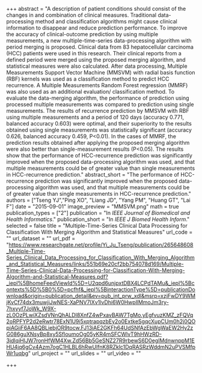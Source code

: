 +++
abstract = "A description of patient conditions should consist of the changes in and combination of clinical measures. Traditional data-processing method and classification algorithms might cause clinical information to disappear and reduce prediction performance. To improve the accuracy of clinical-outcome prediction by using multiple measurements, a new multiple-time-series data-processing algorithm with period merging is proposed. Clinical data from 83 hepatocellular carcinoma (HCC) patients were used in this research. Their clinical reports from a defined period were merged using the proposed merging algorithm, and statistical measures were also calculated. After data processing, Multiple Measurements Support Vector Machine (MMSVM) with radial basis function (RBF) kernels was used as a classification method to predict HCC recurrence. A Multiple Measurements Random Forest regression (MMRF) was also used as an additional evaluation/ classification method. To evaluate the data-merging algorithm, the performance of prediction using processed multiple measurements was compared to prediction using single measurements. The results of recurrence prediction by MMSVM with RBF using multiple measurements and a period of 120 days (accuracy 0.771, balanced accuracy 0.603) were optimal, and their superiority to the results obtained using single measurements was statistically significant (accuracy 0.626, balanced accuracy 0.459, P<0.01). In the cases of MMRF, the prediction results obtained after applying the proposed merging algorithm were also better than single-measurement results (P<0.05). The results show that the performance of HCC-recurrence prediction was significantly improved when the proposed data-processing algorithm was used, and that multiple measurements could be of greater value than single measurements in HCC-recurrence prediction."
abstract_short = "The performance of HCC-recurrence prediction was significantly improved when the proposed data-processing algorithm was used, and that multiple measurements could be of greater value than single measurements in HCC-recurrence prediction."
authors = ["Tseng YJ","Ping XO", "Liang JD", "Yang PM", "Huang GT", "Lai F"]
date = "2015-09-01"
image_preview = "MMSVM.png"
math = true
publication_types = ["2"]
publication = "In *IEEE Journal of Biomedical and Health Informatics*."
publication_short = "In *IEEE J Biomed Health Inform*."
selected = false
title = "Multiple-Time-Series Clinical Data Processing for Classification With Merging Algorithm and Statistical Measures"
url_code = ""
url_dataset = ""
url_pdf = "https://www.researchgate.net/profile/Yi_Ju_Tseng/publication/265648608_Multiple-Time-Series_Clinical_Data_Processing_for_Classification_With_Merging_Algorithm_and_Statistical_Measures/links/551b69e20cf2bb754078d169/Multiple-Time-Series-Clinical-Data-Processing-for-Classification-With-Merging-Algorithm-and-Statistical-Measures.pdf?_iepl%5BhomeFeedViewId%5D=U2qpd6unjpxtDBX4LCPdTAMu&_iepl%5Bcontexts%5D%5B0%5D=pcfhf&_iepl%5BinteractionType%5D=publicationDownload&origin=publication_detail&ev=pub_int_prw_xdl&msrp=xzjFwDY9WMjKvCf74dx3muwjiJwNES-XaPNV7IXv1lvDhi6W0HwpllMmoJm3ry-7hxyyf7JoWk_W9X-zL0OzPLwiXZsdVNnQhALDI8XnfZ4wPxavBAW7TgMo.yEgfvuzKMZ_zFQVq2oRPFYP2d2eRwtr78ExN1U9i5xptrapqzbEy2o0ExtkeSgqcXupCUm0h2j0QOpiAGiiF6AA8QBLiebjOR9tocw.FJ13iAE2GKFh64UdSNfAzEbWgWaEW2Hy2zG086guXNsyBp8xy5SfloumoOg05yKR4mSFCWlvT9hHWzRD-3jdIqiHlJW7ronHfWM4Xw.Zd56Bb5GeSNZ27R9rbewS6D0egIMdnwnppM1EHU4jq6gCv4Azm7ogC1HLBL6hRwUlfnK8RZklc1DqRASRzWddmN2uPVSMfpWr1uqbg"
url_project = ""
url_slides = ""
url_video = ""

+++
